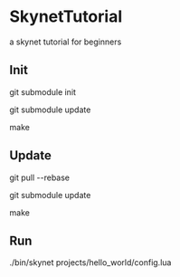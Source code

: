 # SkynetTutorial
a skynet tutorial for beginners

## Init
git submodule init

git submodule update
 
make

## Update
git pull --rebase

git submodule update

make

## Run
./bin/skynet projects/hello_world/config.lua
